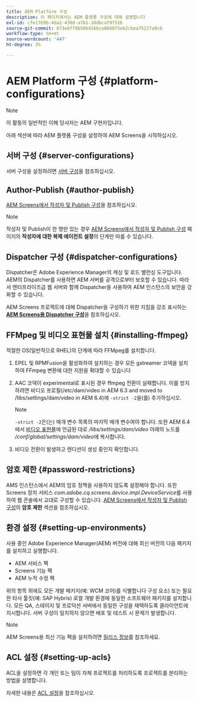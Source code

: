 ```yaml
---
title: AEM Platform 구성
description: 이 페이지에서는 AEM 플랫폼 구성에 대해 설명합니다
exl-id: cfe1769b-4da2-430d-a7b1-10dbcaf9f51b
source-git-commit: 873e6ff8b506416bce8660f5eb2cbea75227a9c8
workflow-type: tm+mt
source-wordcount: '447'
ht-degree: 3%

---
```


# AEM Platform 구성 {#platform-configurations}

>[!NOTE]
>
>이 활동의 일반적인 이해 당사자는 AEM 구현자입니다.

아래 섹션에 따라 AEM 플랫폼 구성을 설정하여 AEM Screens을 시작하십시오.

## 서버 구성 {#server-configurations}

서버 구성을 설정하려면 [서버 구성](https://experienceleague.adobe.com/en/docs/experience-manager-screens/user-guide/administering/configuring-screens-introduction#ServerConfiguration)을 참조하십시오.

## Author-Publish {#author-publish}

[AEM Screens에서 작성자 및 Publish 구성](https://experienceleague.adobe.com/en/docs/experience-manager-screens/user-guide/administering/author-publish/author-and-publish)을 참조하십시오.

>[!NOTE]
>
>작성자 및 Publish이 한 명만 있는 경우 [AEM Screens에서 작성자 및 Publish 구성](https://experienceleague.adobe.com/en/docs/experience-manager-screens/user-guide/administering/author-publish/author-and-publish) 페이지의 **작성자에 대한 복제 에이전트 설정**&#x200B;의 단계만 따를 수 있습니다.

## Dispatcher 구성 {#dispatcher-configurations}

Dispatcher은 Adobe Experience Manager의 캐싱 및 로드 밸런싱 도구입니다. AEM의 Dispatcher를 사용하면 AEM 서버를 공격으로부터 보호할 수 있습니다. 따라서 엔터프라이즈급 웹 서버와 함께 Dispatcher을 사용하여 AEM 인스턴스의 보안을 강화할 수 있습니다.

AEM Screens 프로젝트에 대해 Dispatcher을 구성하기 위한 지침을 강조 표시하는 **[AEM Screens용 Dispatcher 구성](https://experienceleague.adobe.com/en/docs/experience-manager-screens/user-guide/administering/dispatcher-configurations-aem-screens)**&#x200B;을 참조하십시오.

## FFMpeg 및 비디오 표현물 설치 {#installing-ffmpeg}

적절한 OS(일반적으로 RHEL)의 단계에 따라 FFMpeg를 설치합니다.

1. EPEL 및 RPMFusion을 활성화하여 설치하는 경우 모든 gstreamer 코덱을 설치하여 FFmpeg 변환에 대한 지원을 확대할 수 있습니다
1. AAC 코덱이 experimental로 표시된 경우 ffmpeg 전환이 실패합니다. 이를 방지하려면 비디오 프로필(/etc/dam/video in AEM 6.3 and moved to /libs/settings/dam/video in AEM 6.4)에 `-strict -2`을(를) 추가하십시오.

   >[!NOTE]
   >
   >`-strict -2`은(는) 매개 변수 목록의 마지막 매개 변수여야 합니다. 또한 AEM 6.4에서 [비디오 표현물](https://experienceleague.adobe.com/en/docs/experience-manager-screens/user-guide/authoring/product-features/generating-renditions)에 언급된 대로 */libs/settings/dam/video* 아래의 노드를 */conf/global/settings/dam/video*&#x200B;에 복사합니다.
1. 비디오 전환이 발생하고 렌디션이 생성 중인지 확인합니다.

## 암호 제한 {#password-restrictions}

AMS 인스턴스에서 AEM의 암호 정책을 사용하지 않도록 설정해야 합니다. 또한 Screens 장치 서비스 *com.adobe.cq.screens.device.impl.DeviceService*를 사용하여 웹 콘솔에서 교대로 구성할 수 있습니다.
[AEM Screens에서 작성자 및 Publish 구성](https://experienceleague.adobe.com/en/docs/experience-manager-screens/user-guide/administering/author-publish/author-and-publish)의 **암호 제한** 섹션을 참조하십시오.

## 환경 설정 {#setting-up-environments}

사용 중인 Adobe Experience Manager(AEM) 버전에 대해 최신 버전의 다음 패키지를 설치하고 실행합니다.

* AEM 서비스 팩
* Screens 기능 팩
* AEM 누적 수정 팩

위의 항목 외에도 모든 개발 패키지(예: WCM 코어)를 식별합니다
구성 요소) 또는 필요한 타사 툴킷(예: SAP Hybris)
로컬 개발 환경에 동일한 소프트웨어 패키지를 설치합니다. 모든 QA, 스테이지 및 프로덕션 서버에서 동일한 구성을 채택하도록 클라이언트에 지시합니다. 서버 구성이 일치하지 않으면 배포 및 테스트 시 문제가 발생합니다.

>[!NOTE]
>
>AEM Screens용 최신 기능 팩을 설치하려면 [릴리스 정보](https://experienceleague.adobe.com/en/docs/experience-manager-screens/user-guide/aem-screens-introduction)를 참조하세요.

## ACL 설정 {#setting-up-acls}

ACL을 설정하면 각 개인 또는 팀이 자체 프로젝트를 처리하도록 프로젝트를 분리하는 방법을 설명합니다.

자세한 내용은 [ACL 설정](https://experienceleague.adobe.com/en/docs/experience-manager-screens/user-guide/administering/setting-up-acls)을 참조하십시오.
